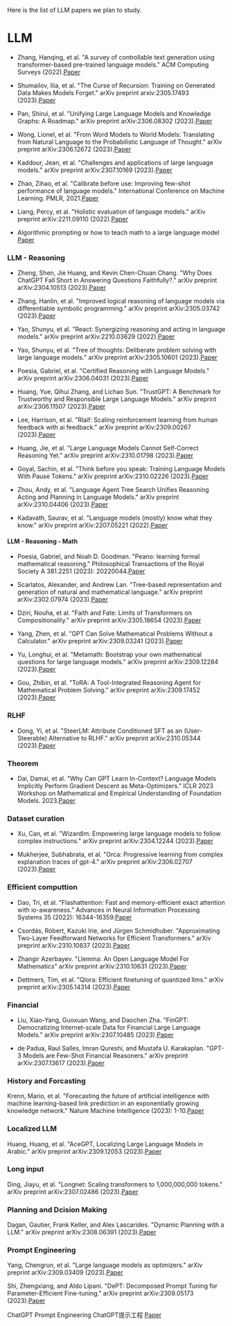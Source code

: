 Here is the list of LLM papers we plan to study.

# LLM

* Zhang, Hanqing, et al. "A survey of controllable text generation using transformer-based pre-trained language models." ACM Computing Surveys (2022).[Paper](https://dl.acm.org/doi/10.1145/3617680)

* Shumailov, Ilia, et al. "The Curse of Recursion: Training on Generated Data Makes Models Forget." arXiv preprint arxiv:2305.17493 (2023).[Paper](https://arxiv.org/abs/2305.17493)

* Pan, Shirui, et al. "Unifying Large Language Models and Knowledge Graphs: A Roadmap." arXiv preprint arXiv:2306.08302 (2023).[Paper](https://arxiv.org/abs/2306.08302)

* Wong, Lionel, et al. "From Word Models to World Models: Translating from Natural Language to the Probabilistic Language of Thought." arXiv preprint arXiv:2306.12672 (2023).[Paper](https://arxiv.org/abs/2306.12672)

* Kaddour, Jean, et al. "Challenges and applications of large language models." arXiv preprint arXiv:2307.10169 (2023).[Paper](https://arxiv.org/abs/2307.10169)

* Zhao, Zihao, et al. "Calibrate before use: Improving few-shot performance of language models." International Conference on Machine Learning. PMLR, 2021.[Paper](https://proceedings.mlr.press/v139/zhao21c.html)

* Liang, Percy, et al. "Holistic evaluation of language models." arXiv preprint arXiv:2211.09110 (2022).[Paper](https://arxiv.org/abs/2211.09110)

* Algorithmic prompting or how to teach math to a large language model
[Paper](https://the-decoder.com/how-to-teach-math-to-a-large-language-model/)



### LLM - Reasoning

* Zheng, Shen, Jie Huang, and Kevin Chen-Chuan Chang. "Why Does ChatGPT Fall Short in Answering Questions Faithfully?." arXiv preprint arXiv:2304.10513 (2023).[Paper](https://arxiv.org/abs/2304.10513)

* Zhang, Hanlin, et al. "Improved logical reasoning of language models via differentiable symbolic programming." arXiv preprint arXiv:2305.03742 (2023).[Paper](https://arxiv.org/abs/2305.03742)

* Yao, Shunyu, et al. "React: Synergizing reasoning and acting in language models." arXiv preprint arXiv:2210.03629 (2022).[Paper](https://arxiv.org/abs/2210.03629)

* Yao, Shunyu, et al. "Tree of thoughts: Deliberate problem solving with large language models." arXiv preprint arXiv:2305.10601 (2023).[Paper](https://arxiv.org/abs/2305.10601)

* Poesia, Gabriel, et al. "Certified Reasoning with Language Models." arXiv preprint arXiv:2306.04031 (2023).[Paper](https://arxiv.org/abs/2306.04031)

* Huang, Yue, Qihui Zhang, and Lichao Sun. "TrustGPT: A Benchmark for Trustworthy and Responsible Large Language Models." arXiv preprint arXiv:2306.11507 (2023).[Paper](https://arxiv.org/abs/2306.11507)

* Lee, Harrison, et al. "Rlaif: Scaling reinforcement learning from human feedback with ai feedback." arXiv preprint arXiv:2309.00267 (2023).[Paper](https://arxiv.org/abs/2309.00267)

* Huang, Jie, et al. "Large Language Models Cannot Self-Correct Reasoning Yet." arXiv preprint arXiv:2310.01798 (2023).[Paper](https://arxiv.org/abs/2310.01798)

* Goyal, Sachin, et al. "Think before you speak: Training Language Models With Pause Tokens." arXiv preprint arXiv:2310.02226 (2023).[Paper](https://arxiv.org/abs/2310.02226?trk=public_post_comment-text)

* Zhou, Andy, et al. "Language Agent Tree Search Unifies Reasoning Acting and Planning in Language Models." arXiv preprint arXiv:2310.04406 (2023).[Paper](https://arxiv.org/abs/2310.04406)

* Kadavath, Saurav, et al. "Language models (mostly) know what they know." arXiv preprint arXiv:2207.05221 (2022).[Paper](https://arxiv.org/abs/2207.05221)



#### LLM - Reasoning - Math

* Poesia, Gabriel, and Noah D. Goodman. "Peano: learning formal mathematical reasoning." Philosophical Transactions of the Royal Society A 381.2251 (2023): 20220044.[Paper](https://royalsocietypublishing.org/doi/full/10.1098/rsta.2022.0044)

* Scarlatos, Alexander, and Andrew Lan. "Tree-based representation and generation of natural and mathematical language." arXiv preprint arXiv:2302.07974 (2023).[Paper](https://arxiv.org/abs/2302.07974)

* Dziri, Nouha, et al. "Faith and Fate: Limits of Transformers on Compositionality." arXiv preprint arXiv:2305.18654 (2023).[Paper](https://arxiv.org/abs/2305.18654)

* Yang, Zhen, et al. "GPT Can Solve Mathematical Problems Without a Calculator." arXiv preprint arXiv:2309.03241 (2023).[Paper](https://arxiv.org/abs/2309.03241)

* Yu, Longhui, et al. "Metamath: Bootstrap your own mathematical questions for large language models." arXiv preprint arXiv:2309.12284 (2023).[Paper](https://arxiv.org/abs/2309.12284)

* Gou, Zhibin, et al. "ToRA: A Tool-Integrated Reasoning Agent for Mathematical Problem Solving." arXiv preprint arXiv:2309.17452 (2023).[Paper](https://arxiv.org/abs/2309.17452)



### RLHF

* Dong, Yi, et al. "SteerLM: Attribute Conditioned SFT as an (User-Steerable) Alternative to RLHF." arXiv preprint arXiv:2310.05344 (2023).[Paper](https://arxiv.org/abs/2310.05344)

### Theorem

* Dai, Damai, et al. "Why Can GPT Learn In-Context? Language Models Implicitly Perform Gradient Descent as Meta-Optimizers." ICLR 2023 Workshop on Mathematical and Empirical Understanding of Foundation Models. 2023.[Paper](https://openreview.net/forum?id=fzbHRjAd8U)

### Dataset curation

* Xu, Can, et al. "Wizardlm: Empowering large language models to follow complex instructions." arXiv preprint arXiv:2304.12244 (2023).[Paper](https://arxiv.org/abs/2304.12244)

* Mukherjee, Subhabrata, et al. "Orca: Progressive learning from complex explanation traces of gpt-4." arXiv preprint arXiv:2306.02707 (2023).[Paper](https://arxiv.org/abs/2306.02707)

  
### Efficient computtion

* Dao, Tri, et al. "Flashattention: Fast and memory-efficient exact attention with io-awareness." Advances in Neural Information Processing Systems 35 (2022): 16344-16359.[Paper](https://proceedings.neurips.cc/paper_files/paper/2022/hash/67d57c32e20fd0a7a302cb81d36e40d5-Abstract-Conference.html)

* Csordás, Róbert, Kazuki Irie, and Jürgen Schmidhuber. "Approximating Two-Layer Feedforward Networks for Efficient Transformers." arXiv preprint arXiv:2310.10837 (2023).[Paper](https://arxiv.org/abs/2310.10837)

* Zhangir Azerbayev. "Llemma: An Open Language Model For Mathematics" arXiv preprint arXiv:2310.10631 (2023).[Paper](https://arxiv.org/abs/2310.10631)

* Dettmers, Tim, et al. "Qlora: Efficient finetuning of quantized llms." arXiv preprint arXiv:2305.14314 (2023).[Paper](https://arxiv.org/abs/2305.14314)


### Financial

* Liu, Xiao-Yang, Guoxuan Wang, and Daochen Zha. "FinGPT: Democratizing Internet-scale Data for Financial Large Language Models." arXiv preprint arXiv:2307.10485 (2023).[Paper](https://arxiv.org/abs/2307.10485)

* de Padua, Raul Salles, Imran Qureshi, and Mustafa U. Karakaplan. "GPT-3 Models are Few-Shot Financial Reasoners." arXiv preprint arXiv:2307.13617 (2023).[Paper](https://arxiv.org/abs/2307.13617)

### History and Forcasting

Krenn, Mario, et al. "Forecasting the future of artificial intelligence with machine learning-based link prediction in an exponentially growing knowledge network." Nature Machine Intelligence (2023): 1-10.[Paper](https://www.nature.com/articles/s42256-023-00735-0)

### Localized LLM

Huang, Huang, et al. "AceGPT, Localizing Large Language Models in Arabic." arXiv preprint arXiv:2309.12053 (2023).[Paper](https://arxiv.org/abs/2309.12053)

### Long input

Ding, Jiayu, et al. "Longnet: Scaling transformers to 1,000,000,000 tokens." arXiv preprint arXiv:2307.02486 (2023).[Paper](https://arxiv.org/abs/2307.02486)


### Planning and Dcision Making

Dagan, Gautier, Frank Keller, and Alex Lascarides. "Dynamic Planning with a LLM." arXiv preprint arXiv:2308.06391 (2023).[Paper](https://arxiv.org/pdf/2308.06391.pdf)

### Prompt Engineering

Yang, Chengrun, et al. "Large language models as optimizers." arXiv preprint arXiv:2309.03409 (2023).[Paper](https://arxiv.org/abs/2309.03409)

Shi, Zhengxiang, and Aldo Lipani. "DePT: Decomposed Prompt Tuning for Parameter-Efficient Fine-tuning." arXiv preprint arXiv:2309.05173 (2023).[Paper](https://arxiv.org/abs/2309.05173)

ChatGPT Prompt Engineering ChatGPT提示工程 [Paper](file:///C:/Users/a4691/OneDrive/Desktop/LLM/Prompt%20Engineering/%E6%8F%90%E7%A4%BA%E5%B7%A5%E7%A8%8B%E6%8C%87%E5%8D%97%20_%20Prompt%20Engineering%20Guide.html)





